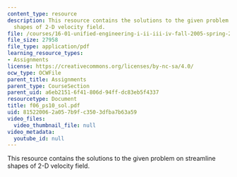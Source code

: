 ```yaml
---
content_type: resource
description: This resource contains the solutions to the given problem on streamline
  shapes of 2-D velocity field.
file: /courses/16-01-unified-engineering-i-ii-iii-iv-fall-2005-spring-2006/815220062a057b9fc3503dfba7b63a59_f06_ps10_sol.pdf
file_size: 27958
file_type: application/pdf
learning_resource_types:
- Assignments
license: https://creativecommons.org/licenses/by-nc-sa/4.0/
ocw_type: OCWFile
parent_title: Assignments
parent_type: CourseSection
parent_uid: a6eb2151-6f41-806d-94ff-dc83eb5f4337
resourcetype: Document
title: f06_ps10_sol.pdf
uid: 81522006-2a05-7b9f-c350-3dfba7b63a59
video_files:
  video_thumbnail_file: null
video_metadata:
  youtube_id: null
---
```

This resource contains the solutions to the given problem on streamline shapes of 2-D velocity field.